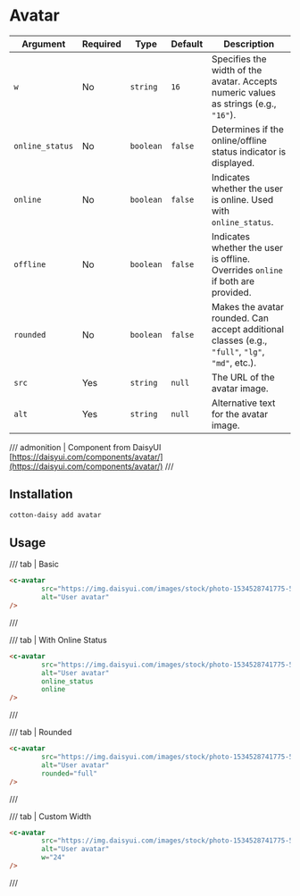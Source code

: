 # Avatar

| Argument        | Required | Type      | Default | Description                                                                                     |
|-----------------|----------|-----------|---------|-------------------------------------------------------------------------------------------------|
| `w`             | No       | `string`  | `16`    | Specifies the width of the avatar. Accepts numeric values as strings (e.g., `"16"`).            |
| `online_status` | No       | `boolean` | `false` | Determines if the online/offline status indicator is displayed.                                 |
| `online`        | No       | `boolean` | `false` | Indicates whether the user is online. Used with `online_status`.                                |
| `offline`       | No       | `boolean` | `false` | Indicates whether the user is offline. Overrides `online` if both are provided.                 |
| `rounded`       | No       | `boolean` | `false` | Makes the avatar rounded. Can accept additional classes (e.g., `"full"`, `"lg"`, `"md"`, etc.). |
| `src`           | Yes      | `string`  | `null`  | The URL of the avatar image.                                                                    |
| `alt`           | Yes      | `string`  | `null`  | Alternative text for the avatar image.                                                          |

/// admonition | Component from DaisyUI
[https://daisyui.com/components/avatar/](https://daisyui.com/components/avatar/)
///

## Installation

```bash
cotton-daisy add avatar
```

## Usage

/// tab | Basic
```html
<c-avatar
        src="https://img.daisyui.com/images/stock/photo-1534528741775-53994a69daeb.webp"
        alt="User avatar"
/>
```
///

/// tab | With Online Status
```html
<c-avatar
        src="https://img.daisyui.com/images/stock/photo-1534528741775-53994a69daeb.webp"
        alt="User avatar"
        online_status
        online
/>
```
///

/// tab | Rounded
```html
<c-avatar
        src="https://img.daisyui.com/images/stock/photo-1534528741775-53994a69daeb.webp"
        alt="User avatar"
        rounded="full"
/>
```
///

/// tab | Custom Width
```html
<c-avatar
        src="https://img.daisyui.com/images/stock/photo-1534528741775-53994a69daeb.webp"
        alt="User avatar"
        w="24"
/>
```
///


